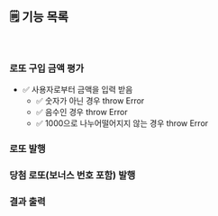 ## 🗒️ 기능 목록

 <br>

### 로또 구입 금액 평가

- ✅ 사용자로부터 금액을 입력 받음<br>
  - ✅ 숫자가 아닌 경우 throw Error
  - ✅ 음수인 경우 throw Error
  - ✅ 1000으로 나누어떨어지지 않는 경우 throw Error

### 로또 발행

### 당첨 로또(보너스 번호 포함) 발행

### 결과 출력
